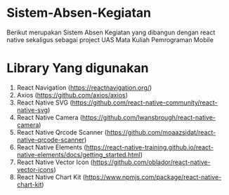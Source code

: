 # Sistem-Absen-Kegiatan
Berikut merupakan Sistem Absen Kegiatan yang dibangun dengan react native sekaligus sebagai project UAS Mata Kuliah Pemrograman Mobile

# Library Yang digunakan
1. React Navigation (https://reactnavigation.org/) 
2. Axios (https://github.com/axios/axios) 
3. React Native SVG (https://github.com/react-native-community/react-native-svg) 
4. React Native Camera (https://github.com/lwansbrough/react-native-camera) 
5. React Native Qrcode Scanner (https://github.com/moaazsidat/react-native-qrcode-scanner) 
6. React Native Elements (https://react-native-training.github.io/react-native-elements/docs/getting_started.html)
7. React Native Vector Icon (https://github.com/oblador/react-native-vector-icons)
8. React Native Chart Kit (https://www.npmjs.com/package/react-native-chart-kit)

